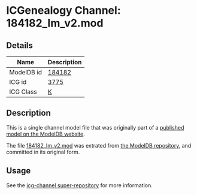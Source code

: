 # ICGenealogy Channel: 184182\_Im\_v2.mod

## Details

Name | Description
---- | -----------
ModelDB id | [184182](http://senselab.med.yale.edu/ModelDB/ShowModel.cshtml?model=184182)
ICG id | [3775](http://icg.neurotheory.ox.ac.uk/channels/1/3775)
ICG Class | [K](http://icg.neurotheory.ox.ac.uk/channels/1)

## Description

This is a single channel model file that was originally part of a [published model on the ModelDB website](http://senselab.med.yale.edu/mModelDB/ShowModel.cshtml?model=184182).

The file [184182\_Im\_v2.mod](184182_Im_v2.mod) was extrated from [the ModelDB repository](http://senselab.med.yale.edu/ModelDB/ShowModel.cshtml?model=184182), and committed in its original form.

## Usage

See the [icg-channel super-repository](https://github.com/icgenealogy/icg-channels) for more information.